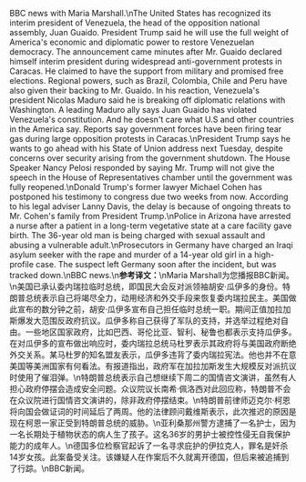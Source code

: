 BBC news with Maria Marshall.\nThe United States has recognized its interim president of Venezuela, the head of the opposition national assembly, Juan Guaido. President Trump said he will use the full weight of America's economic and diplomatic power to restore Venezuelan democracy. The announcement came minutes after Mr. Guaido declared himself interim president during widespread anti-government protests in Caracas. He claimed to have the support from military and promised free elections. Regional powers, such as Brazil, Colombia, Chile and Peru have also given their backing to Mr. Guaido. In his reaction, Venezuela's president Nicolas Maduro said he is breaking off diplomatic relations with Washington. A leading Maduro ally says Juan Guaido has violated Venezuela's constitution. And he doesn't care what U.S and other countries in the America say. Reports say government forces have been firing tear gas during large opposition protests in Caracas.\nPresident Trump says he wants to go ahead with his State of Union address next Tuesday, despite concerns over security arising from the government shutdown. The House Speaker Nancy Pelosi responded by saying Mr. Trump will not give the speech in the House of Representatives chamber until the government was fully reopened.\nDonald Trump's former lawyer Michael Cohen has postponed his testimony to congress due two weeks from now. According to his legal adviser Lanny Davis, the delay is because of ongoing threats to Mr. Cohen's family from President Trump.\nPolice in Arizona have arrested a nurse after a patient in a long-term vegetative state at a care facility gave birth. The 36-year old man is being charged with sexual assault and abusing a vulnerable adult.\nProsecutors in Germany have charged an Iraqi asylum seeker with the rape and murder of a 14-year old girl in a high-profile case. The suspect left Germany soon after the incident, but was tracked down.\nBBC news.\n**参考译文：**\nMaria Marshall为您播报BBC新闻。\n美国已承认委内瑞拉临时总统，即国民大会反对派领袖胡安·瓜伊多的身份。特朗普总统表示自己将竭尽全力，动用经济和外交手段来恢复委内瑞拉民主。美国做此宣布的数分钟之前，胡安·瓜伊多宣布自己担任临时总统一职。期间正值加拉加斯爆发大范围反政府抗议。瓜伊多称自己获得了军队的支持，并选举过程绝对自由。一些地区国家政府，比如巴西、哥伦比亚、智利、秘鲁也都表示支持瓜伊多。在对瓜伊多的宣布做出响应时，委内瑞拉总统马杜罗表示其政府将与美国政府断绝外交关系。某马杜罗的知名盟友表示，瓜伊多违背了委内瑞拉宪法。他也并不在意美国等美洲国家有何看法。有报道指出，政府军在加拉加斯发生大规模反对派抗议时使用了催泪弹。\n特朗普总统表示自己想继续下周二的国情咨文演讲，虽然有人担心政府停摆会造成安全问题。众议院议长南希·佩洛西对此回应称，特朗普不会在众议院进行国情咨文演讲的，除非政府停摆结束。\n特朗普前律师迈克尔·柯恩将向国会做证词的时间延后了两周。他的法律顾问戴维斯表示，此次推迟的原因是现在柯恩一家正受到特朗普总统的威胁。\n亚利桑那州警方逮捕了一名护士，因为一名长期处于植物状态的病人生了孩子。这名36岁的男护士被控性侵无自我保护能力的成年人。\n德国多位检察官起诉了一名寻求庇护的伊拉克人，罪名是奸杀14岁女孩。此案备受关注。该嫌疑人在作案后不久就离开德国，但后来被追捕到了行踪。\nBBC新闻。
        